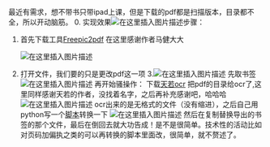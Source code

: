 最近有需求，想不带书只带ipad上课，但是下载的pdf都是扫描版本，目录都不全，所以开动脑筋。
0. 实现效果![在这里插入图片描述](https://img-blog.csdnimg.cn/20191105143801638.png?x-oss-process=image/watermark,type_ZmFuZ3poZW5naGVpdGk,shadow_10,text_aHR0cHM6Ly9ibG9nLmNzZG4ubmV0L1N1Y2h1bnN2,size_16,color_FFFFFF,t_70)步骤：
1.  首先下载工具[Freepic2pdf](http://fastsoft.onlinedown.net/down/FreePic2Pdf.zip) 在这里感谢作者马健大大

	![在这里插入图片描述](https://img-blog.csdnimg.cn/20191105144015779.png)
2. 打开文件，我们要的只是更改pdf这一项
3.![在这里插入图片描述](https://img-blog.csdnimg.cn/20191105144137351.png?x-oss-process=image/watermark,type_ZmFuZ3poZW5naGVpdGk,shadow_10,text_aHR0cHM6Ly9ibG9nLmNzZG4ubmV0L1N1Y2h1bnN2,size_16,color_FFFFFF,t_70)
先取书签
![在这里插入图片描述](https://img-blog.csdnimg.cn/20191105144201578.png?x-oss-process=image/watermark,type_ZmFuZ3poZW5naGVpdGk,shadow_10,text_aHR0cHM6Ly9ibG9nLmNzZG4ubmV0L1N1Y2h1bnN2,size_16,color_FFFFFF,t_70)
再开始骚操作：
下载[天若ocr](https://tianruoocr.cn/) 把pdf的目录给ocr了,这里同样感谢天若的作者，没找着名字，之后再补充感谢吧，哈哈哈
![在这里插入图片描述](https://img-blog.csdnimg.cn/20191105144416233.png?x-oss-process=image/watermark,type_ZmFuZ3poZW5naGVpdGk,shadow_10,text_aHR0cHM6Ly9ibG9nLmNzZG4ubmV0L1N1Y2h1bnN2,size_16,color_FFFFFF,t_70)
ocr出来的是无格式的文件（没有缩进），之后自己用python写一个[脚本](https://github.com/Suchun-sv/book_mark)转换一下
![在这里插入图片描述](https://img-blog.csdnimg.cn/20191105144734710.png?x-oss-process=image/watermark,type_ZmFuZ3poZW5naGVpdGk,shadow_10,text_aHR0cHM6Ly9ibG9nLmNzZG4ubmV0L1N1Y2h1bnN2,size_16,color_FFFFFF,t_70)
然后在复制替换导出的书签的那个文件，最后在倒回去就大功告成！是不是很简单。技术性的活动比如对页码加偏执之类的可以再转换的脚本里面改，很简单，就不赘述了。